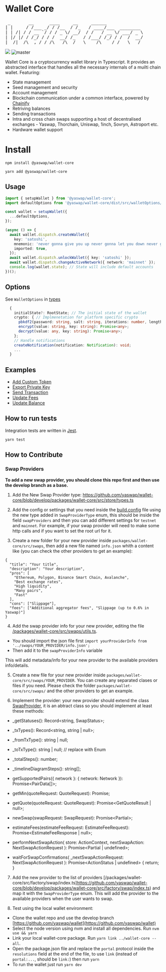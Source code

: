 # Wallet Core

<pre>
 _       __      ____     __     ______              
| |     / /___ _/ / /__  / /_   / ____/___  ________ 
| | /| / / __ `/ / / _ \/ __/  / /   / __ \/ ___/ _ \
| |/ |/ / /_/ / / /  __/ /_   / /___/ /_/ / /  /  __/
|__/|__/\__,_/_/_/\___/\__/   \____/\____/_/   \___/ 
</pre>

![](https://img.shields.io/npm/v/@yaswap/wallet-core?label=wallet-core)
![master](https://github.com/yaswap/wallet-core/actions/workflows/build-test.yml/badge.svg?branch=master)

Wallet Core is a cryptocurrency wallet library in Typescript. It provides an abstracted interface that handles all the necessary internals of a muilti chain wallet. Featuring:

- State management
- Seed management and security
- Account management
- Blockchain communication under a common interface, powered by [Chainify](https://github.com/yaswap/chainify)
- Retriving balances
- Sending transactions
- Intra and cross chain swaps supporting a host of decentralised exchanges - Yaswap, Thorchain, Uniswap, 1inch, Sovryn, Astroport etc.
- Hardware wallet support

# Install

`npm install @yaswap/wallet-core`

`yarn add @yaswap/wallet-core`

## Usage

```typescript
import { setupWallet } from '@yaswap/wallet-core';
import defaultOptions from '@yaswap/wallet-core/dist/src/walletOptions/defaultOptions'; // Default options

const wallet = setupWallet({
  ...defaultOptions,
});

(async () => {
  await wallet.dispatch.createWallet({
    key: 'satoshi',
    mnemonic: 'never gonna give you up never gonna let you down never gonna',
    imported: true,
  });
  await wallet.dispatch.unlockWallet({ key: 'satoshi' });
  await wallet.dispatch.changeActiveNetwork({ network: 'mainnet' });
  console.log(wallet.state); // State will include default accounts
})();
```

## Options

See `WalletOptions` in [types](src/types.ts)

```typescript
  {
    initialState?: RootState; // The initial state of the wallet
    crypto: { // Implmenetation for platform specific crypto
      pbkdf2(password: string, salt: string, iterations: number, length: number, digest: string): Promise<string>;
      encrypt(value: string, key: string): Promise<any>;
      decrypt(value: any, key: string): Promise<any>;
    };
    // Handle notifications
    createNotification(notification: Notification): void;
    ...
  }
```

## Examples

- [Add Custom Token](https://github.com/yaswap/wallet-core/blob/develop/packages/wallet-core/src/store/actions/addCustomToken.test.ts)
- [Export Private Key](https://github.com/yaswap/wallet-core/blob/develop/packages/wallet-core/src/store/actions/exportPrivateKey.test.ts)
- [Send Transaction](https://github.com/yaswap/wallet-core/blob/develop/packages/wallet-core/src/store/actions/sendTransaction.test.ts)
- [Update Fees](https://github.com/yaswap/wallet-core/blob/develop/packages/wallet-core/src/store/actions/updateFees.test.ts)
- [Update Balance](https://github.com/yaswap/wallet-core/blob/develop/packages/wallet-core/src/store/actions/updateBalances.test.ts)

## How to run tests

Integration tests are written in [Jest](https://jestjs.io/).

```angular2html
yarn test
```

## How to Contribute

### Swap Providers

**To add a new swap provider, you should clone this repo first and then use the develop branch as a base.**

1. Add the New Swap Provider type: https://github.com/yaswap/wallet-core/blob/develop/packages/wallet-core/src/store/types.ts

2. Add the config or settings that you need inside the [build.config](https://github.com/yaswap/wallet-core/blob/develop/packages/wallet-core/src/build.config.ts) file using the new type added in `SwapProviderType` enum, this should be inside the field `swapProviders` and then you can add different settings for `testnet` and `mainnet`. For example, if your swap provider will need to make some http calls and if you want to set the root url for it.

3. Create a new folder for your new provider inside `packages/wallet-core/src/swaps`, then add a new file named `info.json` whith a content like (you can check the other providers to get an example):

```
{
  "title": "Your title",
  "description": "Your description",
  "pros": [
    "Ethereum, Polygon, Binance Smart Chain, Avalanche",
    "Best exchange rates",
    "High liquidity",
    "Many pairs",
    "Fast"
  ],
  "cons": ["Slippage"],
  "fees": ["Additional aggregator fees", "Slippage (up to 0.6% in Yaswap)"]
}

```

4. Add the swap provider info for your new provider, editing the file [/packages/wallet-core/src/swaps/utils.ts](https://github.com/yaswap/wallet-core/blob/develop/packages/wallet-core/src/swaps/utils.ts).

- You should import the json file first `import yourProviderInfo from '../swaps/YOUR_PROVIDER/info.json';`
- Then add it to the `swapProviderInfo` variable

This will add metadata/info for your new provider to the available providers info/details.

5. Create a new file for your new provider inside `packages/wallet-core/src/swaps/YOUR_PROVIDER`. You can create any separated clases or files if you need. Please check the folder `packages/wallet-core/src/swaps/` and the other providers to get an example.

6. Implement the provider: your new provider should extend the class [SwapProvider](https://github.com/yaswap/wallet-core/blob/develop/packages/wallet-core/src/swaps/SwapProvider.ts), it is an abtract class so you should implement at least these methods:

- \_getStatuses(): Record<string, SwapStatus>;
- \_txTypes(): Record<string, string | null>;
- \_fromTxType(): string | null;
- \_toTxType(): string | null; // replace with Enum
- \_totalSteps(): number;
- \_timelineDiagramSteps(): string[];

- getSupportedPairs({ network }: { network: Network }): Promise<PairData[]>;

- getMin(quoteRequest: QuoteRequest): Promise<BigNumber>;

- getQuote(quoteRequest: QuoteRequest): Promise<GetQuoteResult | null>;

- newSwap(swapRequest: SwapRequest): Promise<Partial<SwapHistoryItem>>;

- estimateFees(estimateFeeRequest: EstimateFeeRequest): Promise<EstimateFeeResponse | null>;

- performNextSwapAction(
  store: ActionContext,
  nextSwapAction: NextSwapActionRequest
  ): Promise<Partial<SwapHistoryItem> | undefined>;

- waitForSwapConfirmations(
  \_nextSwapActionRequest: NextSwapActionRequest
  ): Promise<ActionStatus | undefined> {
  return;
  }

7. Add the new provider to the list of providers [/packages/wallet-core/src/factory/swap/index.ts]https://github.com/yaswap/wallet-core/blob/develop/packages/wallet-core/src/factory/swap/index.ts) and map it with the `SwapProviderType` enum. This will add the provider to the available providers when the user wants to swap.

8. Test using the local wallet environment:

- Clone the wallet repo and use the develop branch [https://github.com/yaswap/wallet](https://github.com/yaswap/wallet)
- Select the node version using nvm and install all dependencies. Run `nvm use && yarn`
- Link your local wallet-core package. Run `yarn link ../wallet-core --all`.
- Open the package.json file and replace the `portal` protocol inside the `resolutions` field at the end of the file, to use `link` (instead of `portal:...`, should be `link:`) then run `yarn`
- To run the wallet just run `yarn dev`
